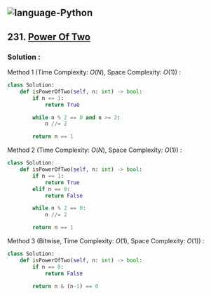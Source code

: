 ![language-Python](https://img.shields.io/badge/Python-ffd43b?style=for-the-badge&logo=PYTHON)
---

## 231. [Power Of Two](https://leetcode.com/problems/power-of-two)

### Solution :

Method 1 (Time Complexity: $O(N)$, Space Complexity: $O(1)$) :
```python
class Solution:
    def isPowerOfTwo(self, n: int) -> bool:
        if n == 1:
            return True

        while n % 2 == 0 and n >= 2:
            n //= 2

        return n == 1
```

Method 2 (Time Complexity: $O(N)$, Space Complexity: $O(1)$) :
```python
class Solution:
    def isPowerOfTwo(self, n: int) -> bool:
        if n == 1:
            return True
        elif n == 0:
            return False

        while n % 2 == 0:
            n //= 2

        return n == 1
```

Method 3 (Bitwise, Time Complexity: $O(1)$, Space Complexity: $O(1)$) :
```python
class Solution:
    def isPowerOfTwo(self, n: int) -> bool:
        if n == 0:
            return False

        return n & (n-1) == 0
```

